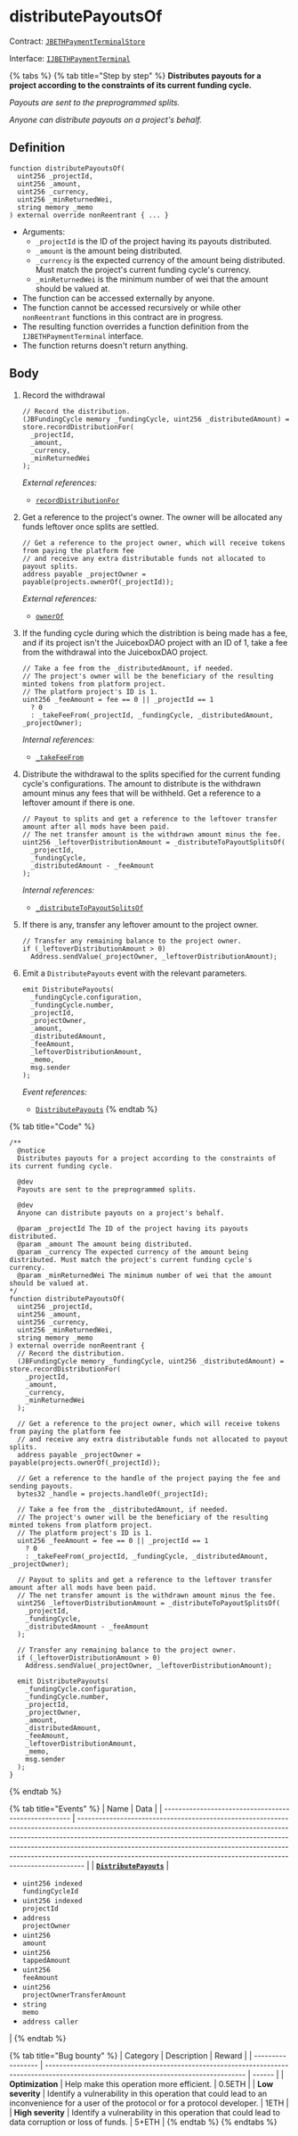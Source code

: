 # distributePayoutsOf

Contract: [`JBETHPaymentTerminalStore`](../)​‌

Interface: [`IJBETHPaymentTerminal`](../../../../interfaces/ijbethpaymentterminal.md)

{% tabs %}
{% tab title="Step by step" %}
**Distributes payouts for a project according to the constraints of its current funding cycle.**

_Payouts are sent to the preprogrammed splits._

_Anyone can distribute payouts on a project's behalf._

## Definition

```solidity
function distributePayoutsOf(
  uint256 _projectId,
  uint256 _amount,
  uint256 _currency,
  uint256 _minReturnedWei,
  string memory _memo
) external override nonReentrant { ... }
```

* Arguments:
  * `_projectId` is the ID of the project having its payouts distributed.
  * `_amount` is the amount being distributed.
  * `_currency` is the expected currency of the amount being distributed. Must match the project's current funding cycle's currency.
  * `_minReturnedWei` is the minimum number of wei that the amount should be valued at.
* The function can be accessed externally by anyone.
* The function cannot be accessed recursively or while other `nonReentrant` functions in this contract are in progress.
* The resulting function overrides a function definition from the `IJBETHPaymentTerminal` interface.
* The function returns doesn't return anything.

## Body

1.  Record the withdrawal

    ```solidity
    // Record the distribution.
    (JBFundingCycle memory _fundingCycle, uint256 _distributedAmount) = store.recordDistributionFor(
      _projectId,
      _amount,
      _currency,
      _minReturnedWei
    );
    ```

    _External references:_

    * [`recordDistributionFor`](../../jbethpaymentterminalstore/write/recorddistributionfor.md)
2.  Get a reference to the project's owner. The owner will be allocated any funds leftover once splits are settled.

    ```solidity
    // Get a reference to the project owner, which will receive tokens from paying the platform fee
    // and receive any extra distributable funds not allocated to payout splits.
    address payable _projectOwner = payable(projects.ownerOf(_projectId));
    ```

    _External references:_

    * [`ownerOf`](https://github.com/OpenZeppelin/openzeppelin-contracts/blob/46ce0cfa3323a2787864f884b3c12960bc53b233/contracts/token/ERC721/ERC721.sol#L70)

3.  If the funding cycle during which the distribtion is being made has a fee, and if its project isn't the JuiceboxDAO project with an ID of 1, take a fee from the withdrawal into the JuiceboxDAO project.

    ```solidity
    // Take a fee from the _distributedAmount, if needed.
    // The project's owner will be the beneficiary of the resulting minted tokens from platform project.
    // The platform project's ID is 1.
    uint256 _feeAmount = fee == 0 || _projectId == 1
      ? 0
      : _takeFeeFrom(_projectId, _fundingCycle, _distributedAmount, _projectOwner);
    ```

    _Internal references:_

    * [`_takeFeeFrom`](\_takefeefrom.md)
4.  Distribute the withdrawal to the splits specified for the current funding cycle's configurations. The amount to distribute is the withdrawn amount minus any fees that will be withheld. Get a reference to a leftover amount if there is one.

    ```solidity
    // Payout to splits and get a reference to the leftover transfer amount after all mods have been paid.
    // The net transfer amount is the withdrawn amount minus the fee.
    uint256 _leftoverDistributionAmount = _distributeToPayoutSplitsOf(
      _projectId,
      _fundingCycle,
      _distributedAmount - _feeAmount
    );
    ```

    _Internal references:_

    * [`_distributeToPayoutSplitsOf`](\_distributetopayoutsplitsof.md)
5.  If there is any, transfer any leftover amount to the project owner.

    ```solidity
    // Transfer any remaining balance to the project owner.
    if (_leftoverDistributionAmount > 0)
      Address.sendValue(_projectOwner, _leftoverDistributionAmount);
    ```
6.  Emit a `DistributePayouts` event with the relevant parameters.

    ```solidity
    emit DistributePayouts(
      _fundingCycle.configuration,
      _fundingCycle.number,
      _projectId,
      _projectOwner,
      _amount,
      _distributedAmount,
      _feeAmount,
      _leftoverDistributionAmount,
      _memo,
      msg.sender
    );
    ```

    _Event references:_

    * [`DistributePayouts`](../events/distributepayouts.md)
{% endtab %}

{% tab title="Code" %}
```solidity
/**
  @notice 
  Distributes payouts for a project according to the constraints of its current funding cycle.

  @dev
  Payouts are sent to the preprogrammed splits.

  @dev
  Anyone can distribute payouts on a project's behalf.

  @param _projectId The ID of the project having its payouts distributed.
  @param _amount The amount being distributed.
  @param _currency The expected currency of the amount being distributed. Must match the project's current funding cycle's currency.
  @param _minReturnedWei The minimum number of wei that the amount should be valued at.
*/
function distributePayoutsOf(
  uint256 _projectId,
  uint256 _amount,
  uint256 _currency,
  uint256 _minReturnedWei,
  string memory _memo
) external override nonReentrant {
  // Record the distribution.
  (JBFundingCycle memory _fundingCycle, uint256 _distributedAmount) = store.recordDistributionFor(
    _projectId,
    _amount,
    _currency,
    _minReturnedWei
  );

  // Get a reference to the project owner, which will receive tokens from paying the platform fee
  // and receive any extra distributable funds not allocated to payout splits.
  address payable _projectOwner = payable(projects.ownerOf(_projectId));

  // Get a reference to the handle of the project paying the fee and sending payouts.
  bytes32 _handle = projects.handleOf(_projectId);

  // Take a fee from the _distributedAmount, if needed.
  // The project's owner will be the beneficiary of the resulting minted tokens from platform project.
  // The platform project's ID is 1.
  uint256 _feeAmount = fee == 0 || _projectId == 1
    ? 0
    : _takeFeeFrom(_projectId, _fundingCycle, _distributedAmount, _projectOwner);

  // Payout to splits and get a reference to the leftover transfer amount after all mods have been paid.
  // The net transfer amount is the withdrawn amount minus the fee.
  uint256 _leftoverDistributionAmount = _distributeToPayoutSplitsOf(
    _projectId,
    _fundingCycle,
    _distributedAmount - _feeAmount
  );

  // Transfer any remaining balance to the project owner.
  if (_leftoverDistributionAmount > 0)
    Address.sendValue(_projectOwner, _leftoverDistributionAmount);

  emit DistributePayouts(
    _fundingCycle.configuration,
    _fundingCycle.number,
    _projectId,
    _projectOwner,
    _amount,
    _distributedAmount,
    _feeAmount,
    _leftoverDistributionAmount,
    _memo,
    msg.sender
  );
}
```
{% endtab %}

{% tab title="Events" %}
| Name                                                 | Data                                                                                                                                                                                                                                                                                                                                                                                                     |
| ---------------------------------------------------- | -------------------------------------------------------------------------------------------------------------------------------------------------------------------------------------------------------------------------------------------------------------------------------------------------------------------------------------------------------------------------------------------------------- |
| [**`DistributePayouts`**](../events/addtobalance.md) | <ul><li><code>uint256 indexed fundingCycleId</code></li><li><code>uint256 indexed projectId</code></li><li><code>address projectOwner</code></li><li><code>uint256 amount</code></li><li><code>uint256 tappedAmount</code></li><li><code>uint256 feeAmount</code></li><li><code>uint256 projectOwnerTransferAmount</code></li><li><code>string memo</code></li><li><code>address caller</code></li></ul> |
{% endtab %}

{% tab title="Bug bounty" %}
| Category          | Description                                                                                                                            | Reward |
| ----------------- | -------------------------------------------------------------------------------------------------------------------------------------- | ------ |
| **Optimization**  | Help make this operation more efficient.                                                                                               | 0.5ETH |
| **Low severity**  | Identify a vulnerability in this operation that could lead to an inconvenience for a user of the protocol or for a protocol developer. | 1ETH   |
| **High severity** | Identify a vulnerability in this operation that could lead to data corruption or loss of funds.                                        | 5+ETH  |
{% endtab %}
{% endtabs %}
